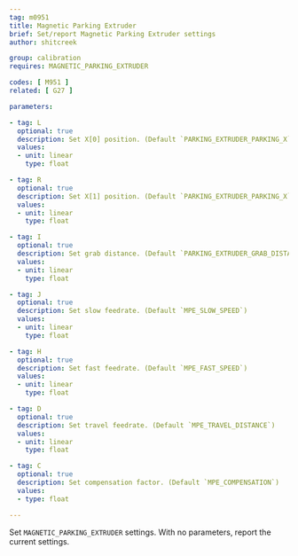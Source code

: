 ```yaml
---
tag: m0951
title: Magnetic Parking Extruder
brief: Set/report Magnetic Parking Extruder settings
author: shitcreek

group: calibration
requires: MAGNETIC_PARKING_EXTRUDER

codes: [ M951 ]
related: [ G27 ]

parameters:

- tag: L
  optional: true
  description: Set X[0] position. (Default `PARKING_EXTRUDER_PARKING_X`)
  values:
  - unit: linear
    type: float

- tag: R
  optional: true
  description: Set X[1] position. (Default `PARKING_EXTRUDER_PARKING_X`)
  values:
  - unit: linear
    type: float

- tag: I
  optional: true
  description: Set grab distance. (Default `PARKING_EXTRUDER_GRAB_DISTANCE`)
  values:
  - unit: linear
    type: float

- tag: J
  optional: true
  description: Set slow feedrate. (Default `MPE_SLOW_SPEED`)
  values:
  - unit: linear
    type: float

- tag: H
  optional: true
  description: Set fast feedrate. (Default `MPE_FAST_SPEED`)
  values:
  - unit: linear
    type: float

- tag: D
  optional: true
  description: Set travel feedrate. (Default `MPE_TRAVEL_DISTANCE`)
  values:
  - unit: linear
    type: float

- tag: C
  optional: true
  description: Set compensation factor. (Default `MPE_COMPENSATION`)
  values:
  - type: float

---
```


Set `MAGNETIC_PARKING_EXTRUDER` settings. With no parameters, report the current settings.
